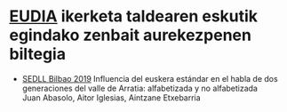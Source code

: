 # [EUDIA](https://www.ehu.eus/eu/web/eudia/home/) ikerketa taldearen eskutik egindako zenbait aurekezpenen biltegia

* [SEDLL Bilbao 2019](http://eudia-ehu.github.io/aurkezpenak/1911SEDLL.html) Influencia del euskera estándar en el habla de dos generaciones del valle de Arratia: alfabetizada y no alfabetizada  
    Juan Abasolo, Aitor Iglesias, Aintzane Etxebarria

